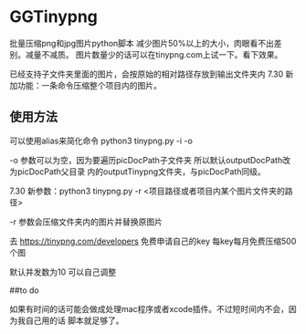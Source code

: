 # GGTinypng
批量压缩png和jpg图片python脚本
减少图片50%以上的大小，肉眼看不出差别。减量不减质。
图片数量少的话可以在tinypng.com上试一下。看下效果。

已经支持子文件夹里面的图片，会按原始的相对路径存放到输出文件夹内
7.30 新加功能：一条命令压缩整个项目内的图片。

## 使用方法
可以使用alias来简化命令
python3 tinypng.py -i <picDocPath> -o <outputDocPath>

 -o 参数可以为空，因为要遍历picDocPath子文件夹 所以默认outputDocPath改为picDocPath父目录
 内的outputTinypng文件夹，与picDocPath同级。

 7.30 新参数：python3 tinypng.py -r <项目路径或者项目内某个图片文件夹的路径>

 -r 参数会压缩文件夹内的图片并替换原图片

去 https://tinypng.com/developers 免费申请自己的key 每key每月免费压缩500个图

默认并发数为10 可以自己调整

##to do

如果有时间的话可能会做成处理mac程序或者xcode插件。不过短时间内不会，因为我自己用的话
脚本就足够了。

